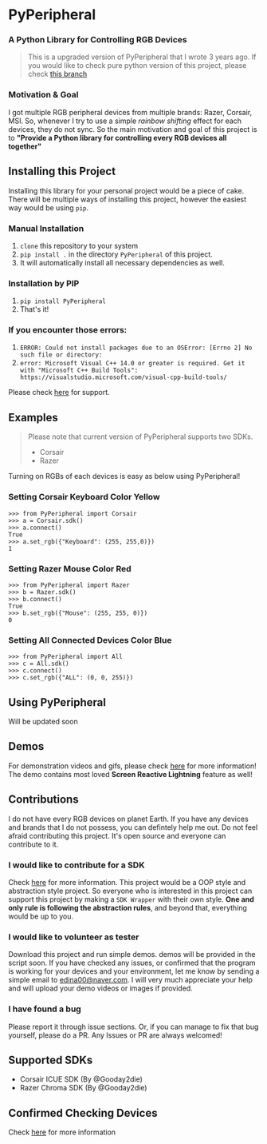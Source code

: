# PyPeripheral
### A Python Library for Controlling RGB Devices  
>This is a upgraded version of PyPeripheral that I wrote 3 years ago. If you would like to check pure python version of this project, please check [this branch](https://github.com/gooday2die/PyPeripheral/tree/OOP_Version)
  
### Motivation & Goal  
I got multiple RGB peripheral devices from multiple brands: Razer, Corsair, MSI. So, whenever I try to use a simple *rainbow shifting* effect for each devices, they do not sync. So the main motivation and goal of this project is to **"Provide a Python library for controlling every RGB devices all together"**   

## Installing this Project  
Installing this library for your personal project would be a piece of cake. There will be multiple ways of installing this project, however the easiest way would be using `pip`. 
  
  ### Manual Installation
 1. `clone` this repository to your system  
 2. `pip install .` in the directory `PyPeripheral` of this project.  
 3. It will automatically install all necessary dependencies as well.  
  
  ### Installation by PIP
  1. `pip install PyPeripheral`
  2. That's it!

### If you encounter those errors:
1. `ERROR: Could not install packages due to an OSError: [Errno 2] No such file or directory:`
2. `error: Microsoft Visual C++ 14.0 or greater is required. Get it with "Microsoft C++ Build Tools": https://visualstudio.microsoft.com/visual-cpp-build-tools/`
 
Please check [here](https://github.com/gooday2die/PyPeripheral/blob/cython/github/KnownIssues.md) for support. 

## Examples
> Please note that current version of PyPeripheral supports two SDKs.
> - Corsair
> - Razer

Turning on RGBs of each devices is easy as below using PyPeripheral!
### Setting Corsair Keyboard Color Yellow
```
>>> from PyPeripheral import Corsair
>>> a = Corsair.sdk()
>>> a.connect()
True
>>> a.set_rgb({"Keyboard": (255, 255,0)})
1
```
### Setting Razer Mouse Color Red
```
>>> from PyPeripheral import Razer
>>> b = Razer.sdk()
>>> b.connect()
True
>>> b.set_rgb({"Mouse": (255, 255, 0)})
0
```
### Setting All Connected Devices Color Blue
```
>>> from PyPeripheral import All
>>> c = All.sdk()
>>> c.connect()
>>> c.set_rgb({"ALL": (0, 0, 255)})
```

## Using PyPeripheral
Will be updated soon


## Demos
For demonstration videos and gifs, please check [here](https://github.com/gooday2die/PyPeripheral/tree/Cython/Demos) for more information! The demo contains most loved **Screen Reactive Lightning** feature as well!
## Contributions  
I do not have every RGB devices on planet Earth. If you have any devices and brands that I do not possess, you can defintely help me out. Do not feel afraid contributing this project. It's open source and everyone can contribute to it.   
  
### I would like to contribute for a SDK  
Check [here](https://github.com/gooday2die/PyPeripheral/tree/Cython/PyPeripheral/AbstractSDK) for more information. This project would be a OOP style and abstraction style project. So everyone who is interested in this project can support this project by making a `SDK Wrapper` with their own style. **One and only rule is following the abstraction rules**, and beyond that, everything would be up to you. 
  
### I would like to volunteer as tester  
Download this project and run simple demos. demos will be provided in the script soon. If you have checked any issues, or confirmed that the program is working for your devices and your environment, let me know by sending a simple email to edina00@naver.com. I will very much appreciate your help and will upload your demo videos or images if provided.  
### I have found a bug  
Please report it through issue sections. Or, if you can manage to fix that bug yourself, please do a PR. Any Issues or PR are always welcomed!

## Supported SDKs

- Corsair ICUE SDK (By @Gooday2die)
- Razer Chroma SDK (By @Gooday2die)

## Confirmed Checking Devices
Check [here](https://github.com/gooday2die/PyPeripheral/blob/Cython/github/WorkingDevices.md) for more information

